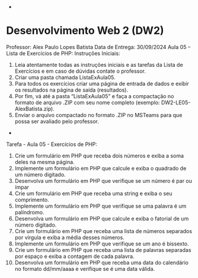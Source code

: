 - 
# Desenvolvimento Web 2 (DW2)
Professor: Alex Paulo Lopes Batista
Data de Entrega: 30/09/2024
Aula 05 – Lista de Exercícios de PHP: 
Instruções Iniciais:
1. Leia atentamente todas as instruções iniciais e as tarefas da Lista de Exercícios
e em caso de dúvidas contate o professor.
2. Criar uma pasta chamada ListaExAula05.
3. Para todos os exercícios criar uma página de entrada de dados e exibir os 
resultados na página de saída (resultados).
4. Por fim, vá até a pasta “ListaExAula05” e faça a compactação no formato de
arquivo .ZIP com seu nome completo (exemplo: DW2-LE05-AlexBatista.zip).
5. Enviar o arquivo compactado no formato .ZIP no MSTeams para que possa ser 
avaliado pelo professor.
- 
Tarefa - Aula 05 - Exercícios de PHP: 
1. Crie um formulário em PHP que receba dois números e exiba a soma deles na mesma página.
2. Implemente um formulário em PHP que calcule e exiba o quadrado de um número digitado.
3. Desenvolva um formulário em PHP que verifique se um número é par ou ímpar
4. Crie um formulário em PHP que receba uma string e exiba o seu comprimento.
5. Implemente um formulário em PHP que verifique se uma palavra é um palíndromo.
6. Desenvolva um formulário em PHP que calcule e exiba o fatorial de um número digitado.
7. Crie um formulário em PHP que receba uma lista de números separados por vírgula e exiba a 
média desses números.
8. Implemente um formulário em PHP que verifique se um ano é bissexto.
9. Crie um formulário em PHP que receba uma lista de palavras separadas por espaço e exiba a 
contagem de cada palavra.
10. Desenvolva um formulário em PHP que receba uma data do calendário no formato 
dd/mm/aaaa e verifique se é uma data válida.